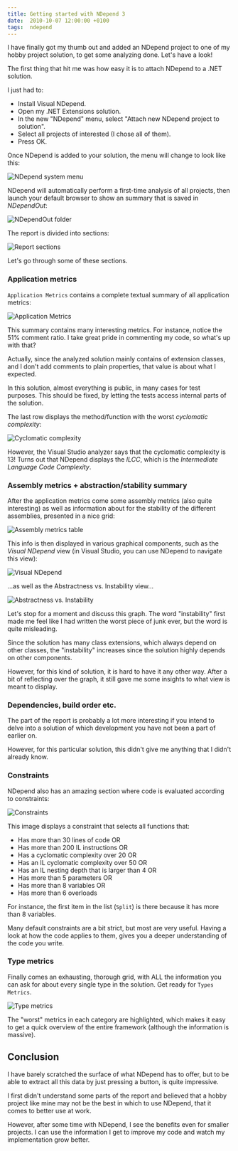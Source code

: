```yaml
---
title: Getting started with NDepend 3
date:  2010-10-07 12:00:00 +0100
tags:  ndepend
---
```


I have finally got my thumb out and added an NDepend project to one of my hobby project solution, to get some analyzing done. Let's have a look!

The first thing that hit me was how easy it is to attach NDepend to a .NET solution. 

I just had to:

- Install Visual NDepend.
- Open my .NET Extensions solution.
- In the new "NDepend" menu, select "Attach new NDepend project to solution".
- Select all projects of interested (I chose all of them).
- Press OK.

Once NDepend is added to your solution, the menu will change to look like this:

![NDepend system menu](/assets/blog/10/1007-1.png "NDepend system menu")

NDepend will automatically perform a first-time analysis of all projects, then launch your default browser to show an summary that is saved in *NDependOut*:

![NDependOut folder](/assets/blog/10/1007-2.png "The generated NDependOut folder")

The report is divided into sections:

![Report sections](/assets/blog/10/1007-3.png "The various sections of the NDepend report")

Let's go through some of these sections.


### Application metrics

`Application Metrics` contains a complete textual summary of all application metrics:

![Application Metrics](/assets/blog/10/1007-4.png "Application Metrics summary")

This summary contains many interesting metrics. For instance, notice the 51% comment ratio. I take great pride in commenting my code, so what's up with that?

Actually, since the analyzed solution mainly contains of extension classes, and I don't add comments to plain properties, that value is about what I expected.

In this solution, almost everything is public, in many cases for test purposes. This should be fixed, by letting the tests access internal parts of the solution.

The last row displays the method/function with the worst *cyclomatic complexity*:

![Cyclomatic complexity](/assets/blog/10/1007-5.png "The worst *cyclomatic complexity")

However, the Visual Studio analyzer says that the cyclomatic complexity is 13! Turns out that NDepend displays the *ILCC*, which is the *Intermediate Language Code Complexity*.


### Assembly metrics + abstraction/stability summary

After the application metrics come some assembly metrics (also quite interesting) as well as information about for the stability of the different assemblies, presented in a nice grid:

![Assembly metrics table](/assets/blog/10/1007-6.png "The NDepend Assembly metrics table")

This info is then displayed in various graphical components, such as the *Visual NDepend* view (in Visual Studio, you can use NDepend to navigate this view):

![Visual NDepend](/assets/blog/10/1007-7.png "The Visual NDepend View")

...as well as the Abstractness vs. Instability view...

![Abstractness vs. Instability](/assets/blog/10/1007-8.png "The Abstractness vs. Instability view")

Let's stop for a moment and discuss this graph. The word "instability" first made me feel like I had written the worst piece of junk ever, but the word is quite misleading.

Since the solution has many class extensions, which always depend on other classes, the "instability"  increases since the solution highly depends on other components.

However, for this kind of solution, it is hard to have it any other way. After a bit of reflecting over the graph, it still gave me some insights to what view is meant to display.


### Dependencies, build order etc.

The part of the report is probably a lot more interesting if you intend to delve into a solution of which development you have not been a part of earlier on.

However, for this particular solution, this didn't give me anything that I didn't already know.


### Constraints

NDepend also has an amazing section where code is evaluated according to constraints:

![Constraints](/assets/blog/10/1007-9.png "One of the vast number of constraint summaries")

This image displays a constraint that selects all functions that:

- Has more than 30 lines of code OR
- Has more than 200 IL instructions OR
- Has a cyclomatic complexity over 20 OR
- Has an IL cyclomatic complexity over 50 OR
- Has an IL nesting depth that is larger than 4 OR
- Has more than 5 parameters OR
- Has more than 8 variables OR
- Has more than 6 overloads

For instance, the first item in the list (`Split`) is there because it has more than 8 variables.

Many default constraints are a bit strict, but most are very useful. Having a look at how the  code applies to them, gives you a deeper understanding of the code you write.


### Type metrics

Finally comes an exhausting, thorough grid, with ALL the information you can ask for about every single type in the solution. Get ready for `Types Metrics`.

![Type metrics](/assets/blog/10/1007-10.png "Type metrics")

The "worst" metrics in each category are highlighted, which makes it easy to get a quick overview of the entire framework (although the information is massive).


## Conclusion

I have barely scratched the surface of what NDepend has to offer, but to be able to extract all this data by just pressing a button, is quite impressive.

I first didn't understand some parts of the report and believed that a hobby project like mine may not be the best in which to use NDepend, that it comes to better use at work.

However, after some time with NDepend, I see the benefits even for smaller projects. I can use the information I get to improve my code and watch my implementation grow better.